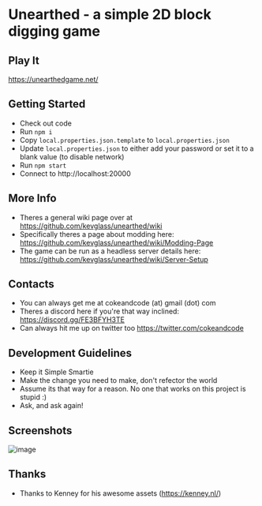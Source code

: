 # Unearthed - a simple 2D block digging game

## Play It

https://unearthedgame.net/

## Getting Started

- Check out code
- Run `npm i`
- Copy `local.properties.json.template` to `local.properties.json`
- Update `local.properties.json` to either add your password or set it to a blank value (to disable network)
- Run `npm start`
- Connect to http://localhost:20000

## More Info

- Theres a general wiki page over at https://github.com/kevglass/unearthed/wiki
- Specifically theres a page about modding here: https://github.com/kevglass/unearthed/wiki/Modding-Page
- The game can be run as a headless server details here: https://github.com/kevglass/unearthed/wiki/Server-Setup
  
## Contacts

- You can always get me at cokeandcode (at) gmail (dot) com
- Theres a discord here if you're that way inclined: https://discord.gg/FE3BFYH3TE
- Can always hit me up on twitter too https://twitter.com/cokeandcode
  
## Development Guidelines

- Keep it Simple Smartie
- Make the change you need to make, don't refector the world
- Assume its that way for a reason. No one that works on this project is stupid :)
- Ask, and ask again!
  
## Screenshots

![image](https://github.com/kevglass/unearthed/assets/3787210/8021ee35-4f76-439a-b42c-138f0300c8fd)

## Thanks 

- Thanks to Kenney for his awesome assets (https://kenney.nl/)
